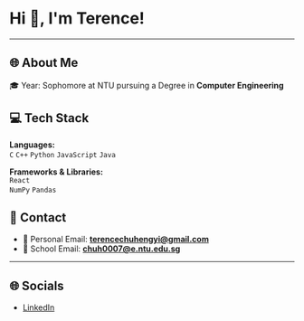 # Hi 👋, I'm Terence!

---

## 🌐 About Me
🎓 Year: Sophomore at NTU pursuing a Degree in **Computer Engineering**


## 💻 Tech Stack
**Languages:**  
`C` `C++` `Python` `JavaScript` `Java`

**Frameworks & Libraries:**  
`React`  
`NumPy` `Pandas`

## 📱 Contact
- 📧 Personal Email: **terencechuhengyi@gmail.com**  
- 🏫 School Email: **chuh0007@e.ntu.edu.sg**

---

## 🌐 Socials
- [LinkedIn]([https://www.linkedin.com/in/terence-chu-b64902293/])  
